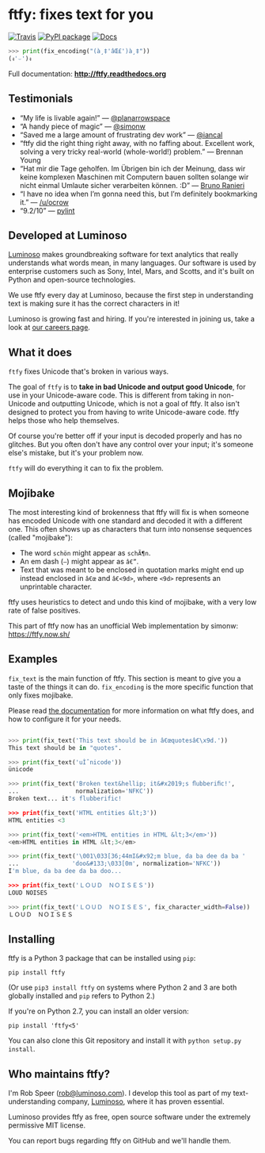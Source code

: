 # ftfy: fixes text for you

[![Travis](https://img.shields.io/travis/LuminosoInsight/python-ftfy/master.svg?label=Travis%20CI)](https://travis-ci.org/LuminosoInsight/python-ftfy)
[![PyPI package](https://badge.fury.io/py/ftfy.svg)](http://badge.fury.io/py/ftfy)
[![Docs](https://readthedocs.org/projects/ftfy/badge/?version=latest)](http://ftfy.readthedocs.org/en/latest/)

```python
>>> print(fix_encoding("(à¸‡'âŒ£')à¸‡"))
(ง'⌣')ง
```

Full documentation: **http://ftfy.readthedocs.org**

## Testimonials

- “My life is livable again!”
  — [@planarrowspace](http://twitter.com/planarrowspace)
- “A handy piece of magic”
  — [@simonw](http://twitter.com/simonw)
- “Saved me a large amount of frustrating dev work”
  — [@iancal](http://twitter.com/iancal)
- “ftfy did the right thing right away, with no faffing about. Excellent work, solving a very tricky real-world (whole-world!) problem.”
  — Brennan Young
- “Hat mir die Tage geholfen. Im Übrigen bin ich der Meinung, dass wir keine komplexen Maschinen mit Computern bauen sollten solange wir nicht einmal Umlaute sicher verarbeiten können. :D”
  — [Bruno Ranieri](http://yrrsinn.de/2012/09/17/gelesen-kw37/)
- “I have no idea when I’m gonna need this, but I’m definitely bookmarking it.”
  — [/u/ocrow](http://reddit.com/u/ocrow)
- “9.2/10”
  — [pylint](https://bitbucket.org/logilab/pylint/)

## Developed at Luminoso

[Luminoso](http://www.luminoso.com) makes groundbreaking software for text
analytics that really understands what words mean, in many languages. Our
software is used by enterprise customers such as Sony, Intel, Mars, and Scotts,
and it's built on Python and open-source technologies.

We use ftfy every day at Luminoso, because the first step in understanding text
is making sure it has the correct characters in it!

Luminoso is growing fast and hiring. If you're interested in joining us, take a
look at [our careers page](http://www.luminoso.com/career.html).

## What it does

`ftfy` fixes Unicode that's broken in various ways.

The goal of `ftfy` is to **take in bad Unicode and output good Unicode**, for use
in your Unicode-aware code. This is different from taking in non-Unicode and
outputting Unicode, which is not a goal of ftfy. It also isn't designed to
protect you from having to write Unicode-aware code. ftfy helps those who help
themselves.

Of course you're better off if your input is decoded properly and has no
glitches. But you often don't have any control over your input; it's someone
else's mistake, but it's your problem now.

`ftfy` will do everything it can to fix the problem.

## Mojibake

The most interesting kind of brokenness that ftfy will fix is when someone has
encoded Unicode with one standard and decoded it with a different one.  This
often shows up as characters that turn into nonsense sequences (called
"mojibake"):

- The word ``schön`` might appear as ``schÃ¶n``.
- An em dash (``—``) might appear as ``â€”``.
- Text that was meant to be enclosed in quotation marks might end up
  instead enclosed in ``â€œ`` and ``â€<9d>``, where ``<9d>`` represents an
  unprintable character.

ftfy uses heuristics to detect and undo this kind of mojibake, with a very
low rate of false positives.

This part of ftfy now has an unofficial Web implementation by simonw:
https://ftfy.now.sh/


## Examples

`fix_text` is the main function of ftfy. This section is meant to give you a
taste of the things it can do. `fix_encoding` is the more specific function
that only fixes mojibake.

Please read [the documentation](http://ftfy.readthedocs.org) for more
information on what ftfy does, and how to configure it for your needs.


```python

>>> print(fix_text('This text should be in â€œquotesâ€\x9d.'))
This text should be in "quotes".

>>> print(fix_text('uÌˆnicode'))
ünicode

>>> print(fix_text('Broken text&hellip; it&#x2019;s ﬂubberiﬁc!',
...                normalization='NFKC'))
Broken text... it's flubberific!

>>> print(fix_text('HTML entities &lt;3'))
HTML entities <3

>>> print(fix_text('<em>HTML entities in HTML &lt;3</em>'))
<em>HTML entities in HTML &lt;3</em>

>>> print(fix_text('\001\033[36;44mI&#x92;m blue, da ba dee da ba '
...               'doo&#133;\033[0m', normalization='NFKC'))
I'm blue, da ba dee da ba doo...

>>> print(fix_text('ＬＯＵＤ　ＮＯＩＳＥＳ'))
LOUD NOISES

>>> print(fix_text('ＬＯＵＤ　ＮＯＩＳＥＳ', fix_character_width=False))
ＬＯＵＤ　ＮＯＩＳＥＳ
```


## Installing

ftfy is a Python 3 package that can be installed using `pip`:

    pip install ftfy

(Or use `pip3 install ftfy` on systems where Python 2 and 3 are both globally
installed and `pip` refers to Python 2.)

If you're on Python 2.7, you can install an older version:

    pip install 'ftfy<5'

You can also clone this Git repository and install it with
`python setup.py install`.


## Who maintains ftfy?

I'm Rob Speer (rob@luminoso.com).  I develop this tool as part of my
text-understanding company, [Luminoso](http://luminoso.com), where it has
proven essential.

Luminoso provides ftfy as free, open source software under the extremely
permissive MIT license.

You can report bugs regarding ftfy on GitHub and we'll handle them.
